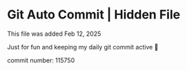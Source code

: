# Git Auto Commit | Hidden File

This file was added Feb 12, 2025

Just for fun and keeping my daily git commit active 🤪

commit number: 115750
